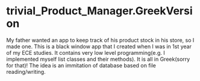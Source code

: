 # trivial_Product_Manager.GreekVersion
My father wanted an app to keep track of his product stock in his store, so I made one.
This is a black window app that I created when I was in 1st year of my ECE studies.
It contains very low level programming(e.g. I implemented myself list classes and their methods).
It is all in Greek(sorry for that)! The idea is an immitation of database based on file reading/writing.

